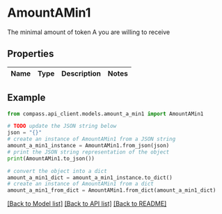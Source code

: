 # AmountAMin1

The minimal amount of token A you are willing to receive

## Properties

Name | Type | Description | Notes
------------ | ------------- | ------------- | -------------

## Example

```python
from compass.api_client.models.amount_a_min1 import AmountAMin1

# TODO update the JSON string below
json = "{}"
# create an instance of AmountAMin1 from a JSON string
amount_a_min1_instance = AmountAMin1.from_json(json)
# print the JSON string representation of the object
print(AmountAMin1.to_json())

# convert the object into a dict
amount_a_min1_dict = amount_a_min1_instance.to_dict()
# create an instance of AmountAMin1 from a dict
amount_a_min1_from_dict = AmountAMin1.from_dict(amount_a_min1_dict)
```
[[Back to Model list]](../README.md#documentation-for-models) [[Back to API list]](../README.md#documentation-for-api-endpoints) [[Back to README]](../README.md)


